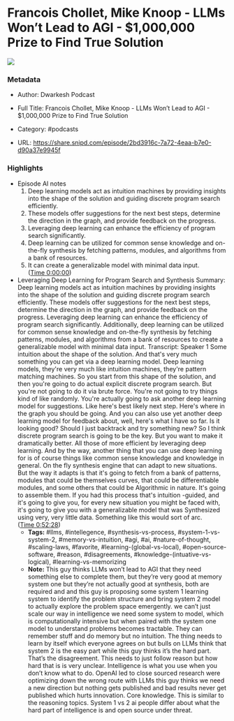 # Francois Chollet, Mike Knoop - LLMs Won’t Lead to AGI - $1,000,000 Prize to Find True Solution

![](https://wsrv.nl/?url=https%3A%2F%2Fsubstackcdn.com%2Ffeed%2Fpodcast%2F69345%2Fcf4775ebf853d3c71b76b82f77046da4.jpg&w=100&h=100)

### Metadata

- Author: Dwarkesh Podcast
- Full Title: Francois Chollet, Mike Knoop - LLMs Won’t Lead to AGI - $1,000,000 Prize to Find True Solution
- Category: #podcasts



- URL: https://share.snipd.com/episode/2bd3916c-7a72-4eaa-b7e0-d90a37e9945f

### Highlights

- Episode AI notes
  1. Deep learning models act as intuition machines by providing insights into the shape of the solution and guiding discrete program search efficiently.
  2. These models offer suggestions for the next best steps, determine the direction in the graph, and provide feedback on the progress.
  3. Leveraging deep learning can enhance the efficiency of program search significantly.
  4. Deep learning can be utilized for common sense knowledge and on-the-fly synthesis by fetching patterns, modules, and algorithms from a bank of resources.
  5. It can create a generalizable model with minimal data input. ([Time 0:00:00](https://share.snipd.com/episode-takeaways/3c7386aa-6a0d-4d6d-96df-38c362bfbb56))
- Leveraging Deep Learning for Program Search and Synthesis
  Summary:
  Deep learning models act as intuition machines by providing insights into the shape of the solution and guiding discrete program search efficiently.
  These models offer suggestions for the next best steps, determine the direction in the graph, and provide feedback on the progress. Leveraging deep learning can enhance the efficiency of program search significantly.
  Additionally, deep learning can be utilized for common sense knowledge and on-the-fly synthesis by fetching patterns, modules, and algorithms from a bank of resources to create a generalizable model with minimal data input.
  Transcript:
  Speaker 1
  Some intuition about the shape of the solution. And that's very much something you can get via a deep learning model. Deep learning models, they're very much like intuition machines, they're pattern matching machines. So you start from this shape of the solution, and then you're going to do actual explicit discrete program search. But you're not going to do it via brute force. You're not going to try things kind of like randomly. You're actually going to ask another deep learning model for suggestions. Like here's best likely next step. Here's where in the graph you should be going. And you can also use yet another deep learning model for feedback about, well, here's what I have so far. Is it looking good? Should I just backtrack and try something new? So I think discrete program search is going to be the key. But you want to make it dramatically better. All those of more efficient by leveraging deep learning. And by the way, another thing that you can use deep learning for is of course things like common sense knowledge and knowledge in general. On the fly synthesis engine that can adapt to new situations. But the way it adapts is that it's going to fetch from a bank of patterns, modules that could be themselves curves, that could be differentiable modules, and some others that could be Algorithmic in nature. It's going to assemble them. If you had this process that's intuition -guided, and it's going to give you, for every new situation you might be faced with, it's going to give you with a generalizable model that was Synthesized using very, very little data. Something like this would sort of arc. ([Time 0:52:28](https://share.snipd.com/snip/aabe2c71-9778-451d-a5c1-5913590aeca4))
    - **Tags:** #llms, #intellegence, #synthesis-vs-process, #system-1-vs-system-2, #memory-vs-intuition, #agi, #ai, #nature-of-thought, #scaling-laws, #favorite, #learning-(global-vs-local), #open-source-software, #reason, #disagreements, #knowledge-(intuative-vs-logical), #learning-vs-memorizing
    - **Note:** This guy thinks LLMs won’t lead to AGI that they need something else to complete them, but they’re very good at memory system one but they’re not actually good at synthesis, both are required and and this guy is proposing some system 1 learning system to identify the problem structure and bring system 2 model to actually explore the problem space emergently. we can’t just scale our way in intelligence we need some system to model, which is computationally intensive but when paired with the system one model to understand problems becomes tractable. They can remember stuff and do memory but no intuition. The thing needs to learn by itself which everyone agrees on but bulls on LLMs think that system 2 is the easy part while this guy thinks it’s the hard part. That’s the disagreement. This needs to just follow reason but how hard that is is very unclear. Intelligence is what you use when you don’t know what to do. OpenAI led to close sourced research were optimizing down the wrong route with LLMs this guy thinks we need a new direction but nothing gets published and bad results never get published which hurts innovation. Core knowledge. This is similar to the reasoning topics.
      System 1 vs 2 ai people differ about what the hard part of intelligence is and open source under threat.
